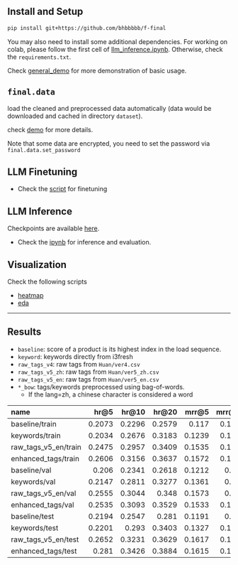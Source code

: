 

## Install and Setup


```sh
pip install git+https://github.com/bhbbbbb/f-final
```

You may also need to install some additional dependencies. For working on colab, please follow the first cell of [llm_inference.ipynb](./demos/llm_inference.ipynb). Otherwise, check the `requirements.txt`.

Check [general_demo](./demos/demo.ipynb) for more demonstration of basic usage.

## `final.data`

load the cleaned and preprocessed data automatically (data would be downloaded and cached in directory `dataset`).

check [demo](./demos/data.ipynb) for more details.

Note that some data are encrypted, you need to set the password via `final.data.set_password` 


## LLM Finetuning

- Check the [script](./scripts/llmft.py) for finetuning

## LLM Inference

Checkpoints are available [here](https://www.dropbox.com/scl/fo/fi3u49a9n4bsoc7lmj9f4/AIYGHFGbfRjniaUe-0tztBc?rlkey=rr709y1afqqlwf8xznzg2l4tn&st=1rjwy0up&dl=0).

- Check the [ipynb](./demos/llm_inference.ipynb) for inference and evaluation.

## Visualization

Check the following scripts

- [heatmap](./scripts/heatmap_tags.py)
- [eda](./scripts/eda.py)

---

## Results

- `baseline`: score of a product is its highest index in the load sequence.
- `keyword`: keywords directly from i3fresh
- `raw_tags_v4`: raw tags from `Huan/ver4.csv`
- `raw_tags_v5_zh`: raw tags from `Huan/ver5_zh.csv`
- `raw_tags_v5_en`: raw tags from `Huan/ver5_en.csv`
- `*_bow`: tags/keywords preprocessed using bag-of-words.
    - If the lang=zh, a chinese character is considered a word



| name                 |   hr@5 |   hr@10 |   hr@20 |   mrr@5 |   mrr@10 |   mrr@20 |   ndcg@5 |   ndcg@10 |   ndcg@20 |
|:---------------------|-------:|--------:|--------:|--------:|---------:|---------:|---------:|----------:|----------:|
| baseline/train       | 0.2073 |  0.2296 |  0.2579 |  0.117  |   0.1201 |   0.122  |   0.1399 |    0.1472 |    0.1543 |
| keywords/train       | 0.2034 |  0.2676 |  0.3183 |  0.1239 |   0.1326 |   0.1361 |   0.1436 |    0.1644 |    0.1773 |
| raw_tags_v5_en/train | 0.2475 |  0.2957 |  0.3409 |  0.1535 |   0.1599 |   0.1631 |   0.177  |    0.1926 |    0.2041 |
| enhanced_tags/train  | 0.2606 |  0.3156 |  0.3637 |  0.1572 |   0.1646 |   0.168  |   0.1831 |    0.2009 |    0.2131 |
| baseline/val         | 0.206  |  0.2341 |  0.2618 |  0.1212 |   0.125  |   0.1269 |   0.1427 |    0.1518 |    0.1589 |
| keywords/val         | 0.2147 |  0.2811 |  0.3277 |  0.1361 |   0.145  |   0.1482 |   0.1557 |    0.1772 |    0.1889 |
| raw_tags_v5_en/val   | 0.2555 |  0.3044 |  0.348  |  0.1573 |   0.164  |   0.167  |   0.1817 |    0.1977 |    0.2087 |
| enhanced_tags/val    | 0.2535 |  0.3093 |  0.3529 |  0.1533 |   0.1609 |   0.164  |   0.1783 |    0.1966 |    0.2076 |
| baseline/test        | 0.2194 |  0.2547 |  0.281  |  0.1191 |   0.124  |   0.1258 |   0.1444 |    0.156  |    0.1627 |
| keywords/test        | 0.2201 |  0.293  |  0.3403 |  0.1327 |   0.1423 |   0.1457 |   0.1544 |    0.1779 |    0.1899 |
| raw_tags_v5_en/test  | 0.2652 |  0.3231 |  0.3629 |  0.1617 |   0.1694 |   0.1721 |   0.1876 |    0.2062 |    0.2162 |
| enhanced_tags/test   | 0.281  |  0.3426 |  0.3884 |  0.1615 |   0.1699 |   0.1731 |   0.1913 |    0.2114 |    0.2231 |
